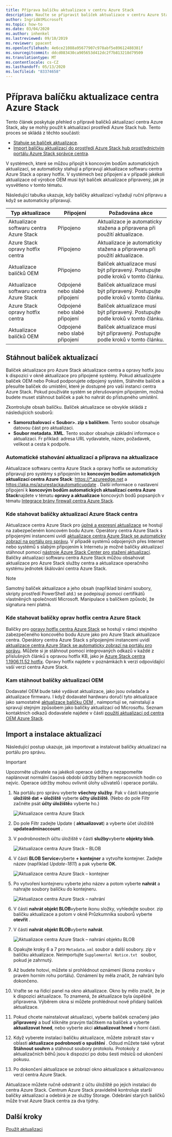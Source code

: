 ```yaml
---
title: Příprava balíčku aktualizace v centru Azure Stack
description: Naučte se připravit balíček aktualizace v centru Azure Stack.
author: IngridAtMicrosoft
ms.topic: how-to
ms.date: 03/04/2020
ms.author: inhenkel
ms.lastreviewed: 09/10/2019
ms.reviewer: ppacent
ms.openlocfilehash: 4e6ce21088a95677907c978abf5e89612488381f
ms.sourcegitcommit: ddcd083430ca905653d412dc2f7b813218d79509
ms.translationtype: MT
ms.contentlocale: cs-CZ
ms.lasthandoff: 05/13/2020
ms.locfileid: "83374658"
---
```

# <a name="prepare-an-azure-stack-hub-update-package"></a>Příprava balíčku aktualizace centra Azure Stack

Tento článek poskytuje přehled o přípravě balíčků aktualizací centra Azure Stack, aby se mohly použít k aktualizaci prostředí Azure Stack hub. Tento proces se skládá z těchto součástí:

- [Stahuje se balíček aktualizace](#download-the-update-package).
- [Import balíčku aktualizací do prostředí Azure Stack hub prostřednictvím portálu Azure Stack správce centra](#import-and-install-updates).

V systémech, které se můžou připojit k koncovým bodům automatických aktualizací, se automaticky stahují a připravují aktualizace softwaru centra Azure Stack a opravy hotfix. V systémech bez připojení a v případě jakékoli aktualizace od výrobce OEM musí být balíček aktualizace připravený, jak je vysvětleno v tomto tématu.  

Následující tabulka ukazuje, kdy balíčky aktualizací vyžadují ruční přípravu a když se automaticky připravují.

| Typ aktualizace | Připojení | Požadována akce |
| --- | --- | --- |
| Aktualizace softwaru centra Azure Stack | Připojeno | Aktualizace je automaticky stažena a připravena při použití aktualizace. |
| Azure Stack opravy hotfix centra | Připojeno | Aktualizace je automaticky stažena a připravena při použití aktualizace. |
| Aktualizace balíčků OEM | Připojeno | Balíček aktualizace musí být připravený. Postupujte podle kroků v tomto článku. |
| Aktualizace softwaru centra Azure Stack | Odpojené nebo slabé připojení | Balíček aktualizace musí být připravený. Postupujte podle kroků v tomto článku. |
| Azure Stack opravy hotfix centra | Odpojené nebo slabé připojení | Balíček aktualizace musí být připravený. Postupujte podle kroků v tomto článku. |
| Aktualizace balíčků OEM | Odpojené nebo slabé připojení | Balíček aktualizace musí být připravený. Postupujte podle kroků v tomto článku. |

## <a name="download-the-update-package"></a>Stáhnout balíček aktualizací

Balíček aktualizace pro Azure Stack aktualizace centra a opravy hotfix jsou k dispozici v okně aktualizace pro připojené systémy. Pokud aktualizujete balíček OEM nebo Pokud podporujete odpojený systém, Stáhněte balíček a přesuňte balíček do umístění, které je dostupné pro vaši instanci centra Azure Stack. Pokud používáte systém se přerušovaným připojením, možná budete muset stáhnout balíček a pak ho nahrát do přístupného umístění.

Zkontrolujte obsah balíčku. Balíček aktualizace se obvykle skládá z následujících souborů:

- **Samorozbalovací \< Soubor>. zip s balíčkem**. Tento soubor obsahuje datovou část pro aktualizaci.
- **Soubor metadata. XML**. Tento soubor obsahuje základní informace o aktualizaci. Fr příklad: adresa URL vydavatele, název, požadavek, velikost a cesta k podpoře.

### <a name="automatic-download-and-preparation-for-update-packages"></a>Automatické stahování aktualizací a příprava na aktualizace

Aktualizace softwaru centra Azure Stack a opravy hotfix se automaticky připravují pro systémy s připojením ke **koncovým bodům automatických aktualizací centra Azure Stack**: <https://*.azureedge.net> a <https://aka.ms/azurestackautomaticupdate> . Další informace o nastavení připojení k **koncovým bodům automatických aktualizací centra Azure Stack**najdete v tématu **opravy a aktualizace** koncových bodů popsaných v tématu [Integrace brány firewall centra Azure Stack](https://docs.microsoft.com/azure-stack/operator/azure-stack-integrate-endpoints#ports-and-urls-outbound).

### <a name="where-to-download-azure-stack-hub-update-packages"></a>Kde stahovat balíčky aktualizací Azure Stack centra

Aktualizace centra Azure Stack pro [úplné a expresní aktualizace](https://docs.microsoft.com/azure-stack/operator/azure-stack-updates#update-package-types) se hostují na zabezpečeném koncovém bodu Azure. Operátory centra Azure Stack s připojenými instancemi uvidí [aktualizace centra Azure Stack se automaticky zobrazí na portálu pro správu](https://docs.microsoft.com/azure-stack/operator/azure-stack-update-prepare-package#automatic-download-and-preparation-for-update-packages). V případě systémů odpojených přes Internet nebo systémů s slabým připojením k Internetu je možné balíčky aktualizací stáhnout pomocí [nástroje Azure Stack Center pro stažení aktualizací](https://aka.ms/azurestackupdatedownload). Balíčky aktualizací softwaru centra Azure Stack můžou obsahovat aktualizace pro Azure Stack služby centra a aktualizace operačního systému jednotek škálování centra Azure Stack.

>[!NOTE]
>Samotný balíček aktualizace a jeho obsah (například binární soubory, skripty prostředí PowerShell atd.) se podepisují pomocí certifikátů vlastněných společností Microsoft. Manipulace s balíčkem způsobí, že signatura není platná.

### <a name="where-to-download-azure-stack-hub-hotfix-packages"></a>Kde stahovat balíčky oprav hotfix centra Azure Stack

Balíčky pro [opravy hotfix centra Azure Stack](https://docs.microsoft.com/azure-stack/operator/azure-stack-updates#update-package-types) se hostují v rámci stejného zabezpečeného koncového bodu Azure jako pro Azure Stack aktualizace centra. Operátory centra Azure Stack s připojenými instancemi uvidí [aktualizace centra Azure Stack se automaticky zobrazí na portálu pro správu](https://docs.microsoft.com/azure-stack/operator/azure-stack-update-prepare-package#automatic-download-and-preparation-for-update-packages). Můžete si je stáhnout pomocí integrovaných odkazů v každé z příslušných článků s opravou hotfix KB, jako je [Azure Stack centra 1.1906.11.52 hotfix](https://support.microsoft.com/help/4515650). Opravy hotfix najdete v poznámkách k verzi odpovídající vaší verzi centra Azure Stack.

### <a name="where-to-download-oem-update-packages"></a>Kam stáhnout balíčky aktualizací OEM

Dodavatel OEM bude také vydávat aktualizace, jako jsou ovladače a aktualizace firmwaru. I když dodavatel hardwaru doručí tyto aktualizace jako samostatné [aktualizace balíčku OEM](https://docs.microsoft.com/azure-stack/operator/azure-stack-updates#update-package-types) , naimportují se, nainstalují a spravují stejným způsobem jako balíčky aktualizací od Microsoftu. Seznam kontaktních odkazů dodavatele najdete v části [použití aktualizací od centra OEM Azure Stack](https://docs.microsoft.com/azure-stack/operator/azure-stack-update-oem#oem-contact-information).

## <a name="import-and-install-updates"></a>Import a instalace aktualizací

Následující postup ukazuje, jak importovat a instalovat balíčky aktualizací na portálu pro správu.

> [!Important]  
> Upozorněte uživatele na jakékoli operace údržby a nezapomeňte naplánovat normální časová období údržby během nepracovních hodin co nejvíc. Operace údržby mohou ovlivnit úlohy uživatelů i operace portálu.

1. Na portálu pro správu vyberte **všechny služby**. Pak v části kategorie **úložiště dat + úložiště** vyberte **účty úložiště**. (Nebo do pole Filtr začněte psát **účty úložiště**a vyberte ho.)

    ![Aktualizace centra Azure Stack](./media/azure-stack-update-prepare-package/image1.png) 

2. Do pole Filtr zadejte Update ( **aktualizovat**) a vyberte účet úložiště **updateadminaccount** .

3. V podrobnostech účtu úložiště v části **služby**vyberte **objekty blob**.

    ![Aktualizace centra Azure Stack – BLOB](./media/azure-stack-update-prepare-package/image2.png)

4. V části **BLOB Service**vyberte **+ kontejner** a vytvořte kontejner. Zadejte název (například *Update-1811*) a pak vyberte **OK**.

    ![Aktualizace centra Azure Stack – kontejner](./media/azure-stack-update-prepare-package/image3.png)

5. Po vytvoření kontejneru vyberte jeho název a potom vyberte **nahrát** a nahrajte soubory balíčku do kontejneru.

    ![Aktualizace centra Azure Stack – nahrání](./media/azure-stack-update-prepare-package/image4.png)

6. V části **nahrát objekt BLOB**vyberte ikonu složky, vyhledejte soubor. zip balíčku aktualizace a potom v okně Průzkumníka souborů vyberte **otevřít** .

7. V části **nahrát objekt BLOB**vyberte **nahrát**.

    ![Aktualizace centra Azure Stack – nahrání objektu BLOB](./media/azure-stack-update-prepare-package/image5.png)

8. Opakujte kroky 6 a 7 pro `Metadata.xml` soubor a další soubory. zip v balíčku aktualizace. Neimportujte `Supplemental Notice.txt ` soubor, pokud je zahrnutý.

9. Až budete hotovi, můžete si prohlédnout oznámení (ikona zvonku v pravém horním rohu portálu). Oznámení by měla značit, že nahrání bylo dokončeno.

10. Vraťte se na řídicí panel na okno aktualizace. Okno by mělo značit, že je k dispozici aktualizace. To znamená, že aktualizace byla úspěšně připravena. Výběrem okna si můžete prohlédnout nově přidaný balíček aktualizace.

11. Pokud chcete nainstalovat aktualizaci, vyberte balíček označený jako **připravený** a buď klikněte pravým tlačítkem na balíček a vyberte **aktualizovat hned**, nebo vyberte akci **aktualizovat hned** v horní části.

12. Když vyberete instalaci balíčku aktualizace, můžete zobrazit stav v oblasti **aktualizace podrobností o spuštění** . Odsud můžete také vybrat **Stáhnout souhrn** a stáhnout soubory protokolu. Protokoly z aktualizačních běhů jsou k dispozici po dobu šesti měsíců od ukončení pokusu.

13. Po dokončení aktualizace se zobrazí okno aktualizace s aktualizovanou verzí centra Azure Stack.

Aktualizace můžete ručně odstranit z účtu úložiště po jejich instalaci do centra Azure Stack. Centrum Azure Stack pravidelně kontroluje starší balíčky aktualizací a odebírá je ze služby Storage. Odebrání starých balíčků může trvat Azure Stack centra za dva týdny.

## <a name="next-steps"></a>Další kroky

[Použít aktualizaci](azure-stack-apply-updates.md)
